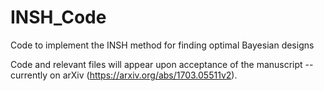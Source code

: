 # INSH_Code
Code to implement the INSH method for finding optimal Bayesian designs


Code and relevant files will appear upon acceptance of the manuscript -- currently on arXiv (https://arxiv.org/abs/1703.05511v2).
